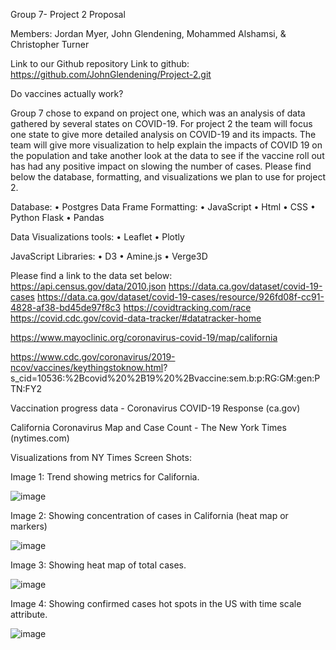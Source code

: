 Group 7- Project 2 Proposal

Members:
Jordan Myer, 
John Glendening,
Mohammed Alshamsi, &
Christopher Turner 

Link to our Github repository
Link to github: https://github.com/JohnGlendening/Project-2.git

Do vaccines actually work?

Group 7 chose to expand on project one, which was an analysis of data gathered by several states on COVID-19.  For project 2 the team will focus one state to give more detailed analysis on COVID-19 and its impacts. The team will give more visualization to help explain the impacts of COVID 19 on the population and take another look at the data to see if the vaccine roll out has had any positive impact on slowing the number of cases.  Please find below the database, formatting, and visualizations we plan to use for project 2. 

Database:
•	Postgres
Data Frame Formatting:
•	JavaScript 
•	Html
•	CSS
•	Python Flask
•	Pandas

Data Visualizations tools:
•	Leaflet
•	Plotly


JavaScript Libraries:
•	D3
•	Amine.js
•	Verge3D

Please find a link to the data set below: 
https://api.census.gov/data/2010.json
https://data.ca.gov/dataset/covid-19-cases
https://data.ca.gov/dataset/covid-19-cases/resource/926fd08f-cc91-4828-af38-bd45de97f8c3
https://covidtracking.com/race
https://covid.cdc.gov/covid-data-tracker/#datatracker-home

https://www.mayoclinic.org/coronavirus-covid-19/map/california

https://www.cdc.gov/coronavirus/2019-ncov/vaccines/keythingstoknow.html?
s_cid=10536:%2Bcovid%20%2B19%20%2Bvaccine:sem.b:p:RG:GM:gen:PTN:FY2

Vaccination progress data - Coronavirus COVID-19 Response (ca.gov)

California Coronavirus Map and Case Count - The New York Times (nytimes.com)








Visualizations from NY Times Screen Shots:

 
Image 1: Trend showing metrics for California.

![image](https://user-images.githubusercontent.com/66345555/117547369-e1cb2500-aff4-11eb-83f4-8eee23e2f8ae.png)

 Image 2: Showing concentration of cases in California (heat map or markers)
 
 ![image](https://user-images.githubusercontent.com/66345555/117547377-e8f23300-aff4-11eb-8600-79cb74d336bc.png)
 

Image 3: Showing heat map of total cases.

 ![image](https://user-images.githubusercontent.com/66345555/117547393-f9a2a900-aff4-11eb-99b0-1aeb13688f2e.png)
 

 Image 4: Showing confirmed cases hot spots in the US with time scale attribute.
 
 ![image](https://user-images.githubusercontent.com/66345555/117547399-045d3e00-aff5-11eb-952b-93a374005ac5.png)
 

